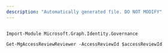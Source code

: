 ```yaml
---
description: "Automatically generated file. DO NOT MODIFY"
---
```


```powershellv1

Import-Module Microsoft.Graph.Identity.Governance

Get-MgAccessReviewReviewer -AccessReviewId $accessReviewId

```